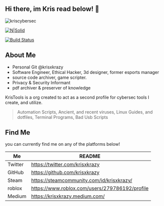 ## Hi there, im Kris read below! 👋
![kriscybersec](https://user-images.githubusercontent.com/75515498/158007077-61ea4534-a59f-494d-a6ae-fe62edd9fea4.png)

[![N|Solid](https://cldup.com/dTxpPi9lDf.thumb.png)](https://nodesource.com/products/nsolid)

[![Build Status](https://travis-ci.org/joemccann/dillinger.svg?branch=master)](https://travis-ci.org/joemccann/dillinger)

## About Me

- Personal Git @krisxkrazy
- Software Engineer, Ethical Hacker, 3d designer, former esports manager
- source code archiver, game scripter.
- Privacy & Security Informant 
- pdf archiver & preserver of knowledge 

KrisTools is a org created to act as a second profile for cybersec tools I create, and utilize.

> Automation Scripts,
> Ancient, and recent viruses,
> Linux Guides, and dotfiles,
> Terminal Programs,
> Bad Usb Scripts

## Find Me

you can currently find me on any of the platforms below!

| Me | README |
| ------ | ------ |
| Twitter | https://twitter.com/krisxkrazy |
| GitHub | https://github.com/krisxkrazy |
| Steam | https://steamcommunity.com/id/krisxkrazy/ |
| roblox| https://www.roblox.com/users/279786192/profile |
| Medium | https://krisxkrazy.medium.com/ |

